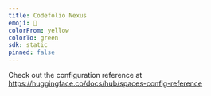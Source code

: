 ```yaml
---
title: Codefolio Nexus
emoji: 👀
colorFrom: yellow
colorTo: green
sdk: static
pinned: false
---
```


Check out the configuration reference at https://huggingface.co/docs/hub/spaces-config-reference
